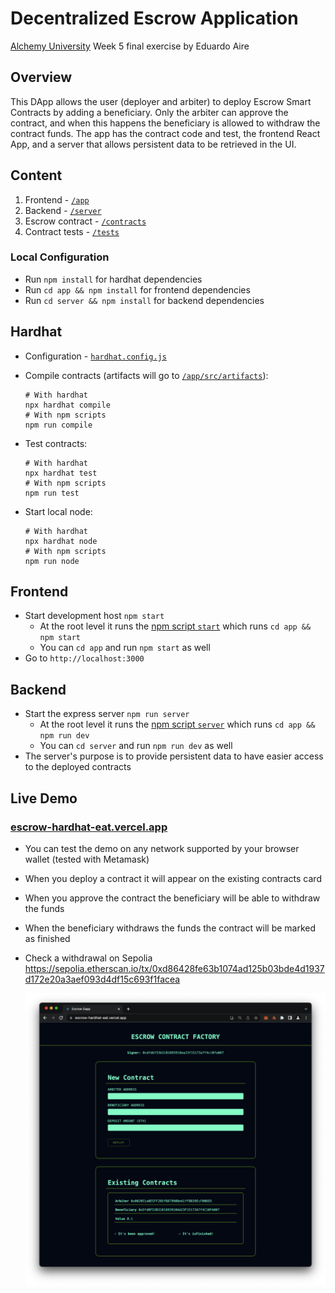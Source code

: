 # Decentralized Escrow Application

[Alchemy University](https://university.alchemy.com) Week 5 final exercise by Eduardo Aire

## Overview

This DApp allows the user (deployer and arbiter) to deploy Escrow Smart Contracts by adding a beneficiary. Only the arbiter can approve the contract, and when this happens the beneficiary is allowed to withdraw the contract funds.
The app has the contract code and test, the frontend React App, and a server that allows persistent data to be retrieved in the UI.

## Content

1. Frontend - [`/app`](./app/)
2. Backend - [`/server`](./server/)
3. Escrow contract - [`/contracts`](./contracts/Escrow.sol)
4. Contract tests - [`/tests`](./test/)

### Local Configuration

-   Run `npm install` for hardhat dependencies
-   Run `cd app && npm install` for frontend dependencies
-   Run `cd server && npm install` for backend dependencies

## Hardhat

-   Configuration - [`hardhat.config.js`](./hardhat.config.js)

-   Compile contracts (artifacts will go to [`/app/src/artifacts`](./app/src/artifacts/)):
    ```Shell
    # With hardhat
    npx hardhat compile
    # With npm scripts
    npm run compile
    ```
-   Test contracts:
    ```Shell
    # With hardhat
    npx hardhat test
    # With npm scripts
    npm run test
    ```
-   Start local node:
    ```Shell
    # With hardhat
    npx hardhat node
    # With npm scripts
    npm run node
    ```

## Frontend

-   Start development host `npm start`
    -   At the root level it runs the [npm script `start`](./package.json) which runs `cd app && npm start`
    -   You can `cd app` and run `npm start` as well
-   Go to `http://localhost:3000`

## Backend

-   Start the express server `npm run server`
    -   At the root level it runs the [npm script `server`](./package.json) which runs `cd app && npm run dev`
    -   You can `cd server` and run `npm run dev` as well
-   The server's purpose is to provide persistent data to have easier access to the deployed contracts

## Live Demo

### [escrow-hardhat-eat.vercel.app](https://escrow-hardhat-eat.vercel.app/)

-   You can test the demo on any network supported by your browser wallet (tested with Metamask)
-   When you deploy a contract it will appear on the existing contracts card
-   When you approve the contract the beneficiary will be able to withdraw the funds
-   When the beneficiary withdraws the funds the contract will be marked as finished
-   Check a withdrawal on Sepolia https://sepolia.etherscan.io/tx/0xd86428fe63b1074ad125b03bde4d1937d172e20a3aef093d4df15c693f1facea
    
    ![UI](ui.png)
